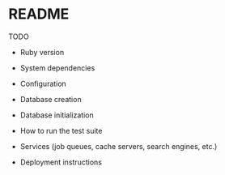 # README

TODO

* Ruby version

* System dependencies

* Configuration

* Database creation

* Database initialization

* How to run the test suite

* Services (job queues, cache servers, search engines, etc.)

* Deployment instructions

